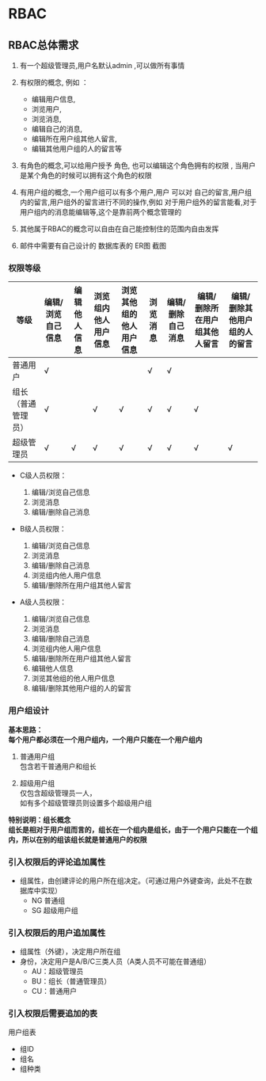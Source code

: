 # RBAC 

## RBAC总体需求

1. 有一个超级管理员,用户名默认admin  ,可以做所有事情 
   
2. 有权限的概念, 例如 ：
   * 编辑用户信息,
   * 浏览用户,
   * 浏览消息,
   * 编辑自己的消息,
   * 编辑所在用户组其他人留言,
   * 编辑其他用户组的人的留言等
  
3. 有角色的概念,可以给用户授予 角色, 也可以编辑这个角色拥有的权限 , 当用户是某个角色的时候可以拥有这个角色的权限

4. 有用户组的概念,一个用户组可以有多个用户,用户 可以对 自己的留言,用户组内的留言,用户组外的留言进行不同的操作,例如 对于用户组外的留言能看,对于用户组内的消息能编辑等,这个是靠前两个概念管理的
   
5. 其他属于RBAC的概念可以自由在自己能控制住的范围内自由发挥
   
6. 邮件中需要有自己设计的 数据库表的  ER图 截图


### 权限等级
|等级| 编辑/浏览自己信息 | 编辑他人信息 | 浏览组内他人用户信息 | 浏览其他组的他人用户信息 | 浏览消息 | 编辑/删除自己消息 | 编辑/删除所在用户组其他人留言 | 编辑/删除其他用户组的人的留言 |
|---|---|---|---|---|---|---|---|---|
|普通用户|√| | | |√|√| | | | 
|组长（普通管理员）|√| |√|  √|√|√|√| | 
|超级管理员|√|√|√|√|√|√|√|√|

* C级人员权限：
    1. 编辑/浏览自己信息
    2. 浏览消息
    3. 编辑/删除自己消息
   
* B级人员权限：
    1. 编辑/浏览自己信息
    2. 浏览消息
    3. 编辑/删除自己消息
    4. 浏览组内他人用户信息
    5. 编辑/删除所在用户组其他人留言

* A级人员权限：
    1. 编辑/浏览自己信息
    2. 浏览消息
    3. 编辑/删除自己消息
    4. 浏览组内他人用户信息
    5. 编辑/删除所在用户组其他人留言
    6. 编辑他人信息
    7. 浏览其他组的他人用户信息
    8. 编辑/删除其他用户组的人的留言

### 用户组设计

**基本思路：**  
**每个用户都必须在一个用户组内，一个用户只能在一个用户组内**

1. 普通用户组  
   包含若干普通用户和组长

2. 超级用户组  
   仅包含超级管理员一人，  
   如有多个超级管理员则设置多个超级用户组

**特别说明：组长概念**  
**组长是相对于用户组而言的，组长在一个组内是组长，由于一个用户只能在一个组内，所以在别的组该组长就是普通用户的权限**

### 引入权限后的评论追加属性

* 组属性，由创建评论的用户所在组决定。（可通过用户外键查询，此处不在数据库中实现）
    * NG 普通组
    * SG 超级用户组


### 引入权限后的用户追加属性

* 组属性（外键），决定用户所在组
* 身份，决定用户是A/B/C三类人员（A类人员不可能在普通组）
  * AU：超级管理员
  * BU：组长（普通管理员）
  * CU：普通用户

### 引入权限后需要追加的表
用户组表
* 组ID
* 组名
* 组种类